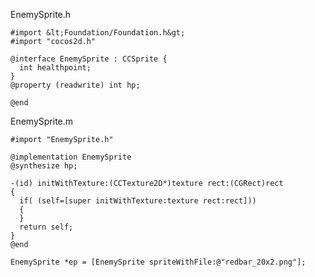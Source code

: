 
EnemySprite.h

<pre><code>#import &amp;lt;Foundation/Foundation.h&amp;gt;
#import &quot;cocos2d.h&quot;

@interface EnemySprite : CCSprite {
  int healthpoint;
}
@property (readwrite) int hp;

@end</code></pre>

EnemySprite.m

<pre><code>#import &quot;EnemySprite.h&quot;

@implementation EnemySprite
@synthesize hp;

-(id) initWithTexture:(CCTexture2D*)texture rect:(CGRect)rect
{
  if( (self=[super initWithTexture:texture rect:rect]))
  {
  }
  return self;
}
@end</code></pre>

<pre><code>EnemySprite *ep = [EnemySprite spriteWithFile:@&quot;redbar_20x2.png&quot;];</code></pre>